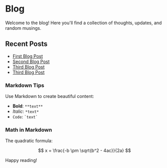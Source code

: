 # Blog

Welcome to the blog! Here you'll find a collection of thoughts, updates, and random musings.

## Recent Posts

- [First Blog Post](posts/first-post.md)
- [Second Blog Post](posts/second-post.md)
- [Third Blog Post](posts/third-post.md)
- [Third Blog Post](posts/fourth-post.md)

### Markdown Tips

Use Markdown to create beautiful content:

- **Bold**: `**text**`
- _Italic_: `*text*`
- `Code`: `` `text` ``

### Math in Markdown

The quadratic formula:

$$ x = \frac{-b \pm \sqrt{b^2 - 4ac}}{2a} $$

Happy reading!

